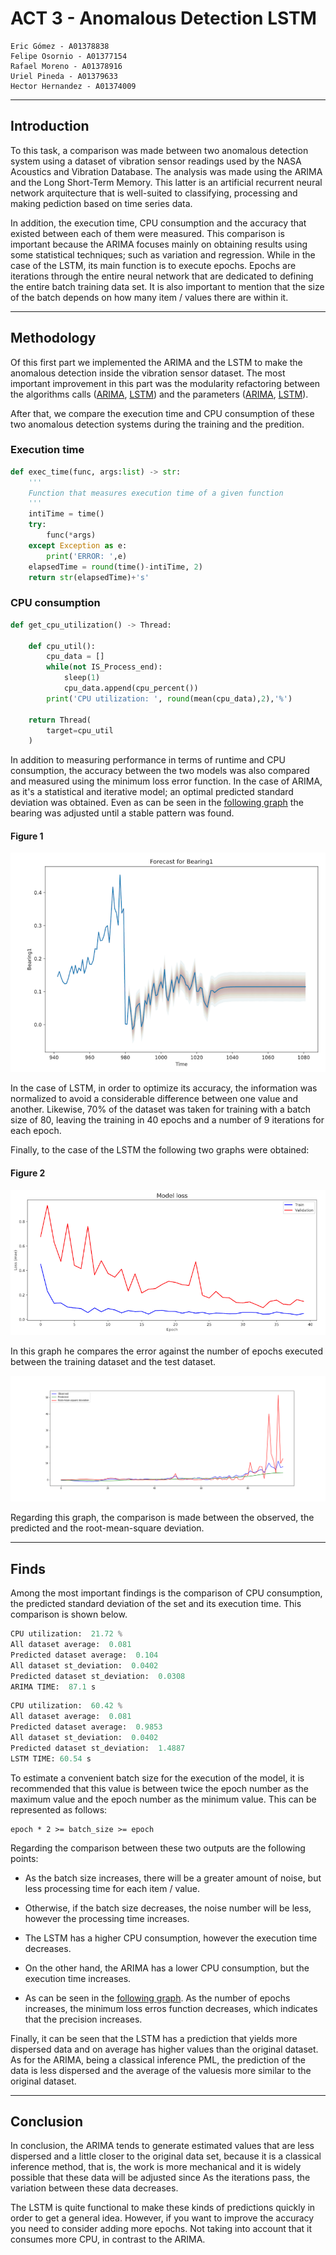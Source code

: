 # ACT 3 - Anomalous Detection LSTM

    Eric Gómez - A01378838
    Felipe Osornio - A01377154
    Rafael Moreno - A01378916
    Uriel Pineda - A01379633
    Hector Hernandez - A01374009

---

## Introduction

To this task, a comparison was made between two anomalous detection system using a dataset of vibration sensor readings used by the NASA Acoustics and Vibration Database. The analysis was made using the ARIMA and the Long Short-Term Memory. This latter is an artificial recurrent neural network arquitecture that is well-suited to classifying, processing and making pediction based on time series data.

In addition, the execution time, CPU consumption and the accuracy that existed between each of them were measured. This comparison is important because the ARIMA focuses mainly on obtaining results using some statistical techniques; such as variation and regression. While in the case of the LSTM, its main function is to execute epochs. Epochs are iterations through the entire neural network that are dedicated to defining the entire batch training data set. It is also important to mention that the size of the batch depends on how many item / values there are within it.

---

## Methodology

Of this first part we implemented the ARIMA and the LSTM to make the anomalous detection inside the vibration sensor dataset. The most important improvement in this part was the modularity refactoring between the algorithms calls ([ARIMA](https://github.com/Eric106/Computational_Intelligence/blob/d9151ab20aad06b439874f99e4781e93a03341ae/Act3-Anomalous_Detection_LSTM/anomalous_detection.py#L59), [LSTM](https://github.com/Eric106/Computational_Intelligence/blob/d9151ab20aad06b439874f99e4781e93a03341ae/Act3-Anomalous_Detection_LSTM/anomalous_detection.py#L84))  and the parameters ([ARIMA](https://github.com/Eric106/Computational_Intelligence/blob/d9151ab20aad06b439874f99e4781e93a03341ae/Act3-Anomalous_Detection_LSTM/anomalous_detection.py#L49), [LSTM](https://github.com/Eric106/Computational_Intelligence/blob/d9151ab20aad06b439874f99e4781e93a03341ae/Act3-Anomalous_Detection_LSTM/anomalous_detection.py#L72)). 

After that, we compare the execution time and CPU consumption of these two anomalous detection systems during the training and the predition. 

### Execution time 

```python
def exec_time(func, args:list) -> str:
    '''
    Function that measures execution time of a given function
    '''
    intiTime = time()
    try:
        func(*args)
    except Exception as e:
        print('ERROR: ',e)
    elapsedTime = round(time()-intiTime, 2)
    return str(elapsedTime)+'s'
```

### CPU consumption

```python
def get_cpu_utilization() -> Thread:

    def cpu_util():
        cpu_data = []
        while(not IS_Process_end):
            sleep(1)
            cpu_data.append(cpu_percent())
        print('CPU utilization: ', round(mean(cpu_data),2),'%')

    return Thread(
        target=cpu_util
    )
```

In addition to measuring performance in terms of runtime and CPU consumption, the accuracy between the two models was also compared and measured using the minimum loss error function. In the case of ARIMA, as it's a statistical and iterative model; an optimal predicted standard deviation was obtained. Even as can be seen in the [following graph](#figure-1) the bearing was adjusted until a stable pattern was found.

#### Figure 1

![alt text](https://github.com/Eric106/Computational_Intelligence/blob/master/Act3-Anomalous_Detection_LSTM/img/bearing.png?raw=true)

In the case of LSTM, in order to optimize its accuracy, the information was normalized to avoid a considerable difference between one value and another. Likewise, 70% of the dataset was taken for training with a batch size of 80, leaving the training in 40 epochs and a number of 9 iterations for each epoch.

Finally, to the case of the LSTM the following two graphs were obtained: 

#### Figure 2

![alt text](https://github.com/Eric106/Computational_Intelligence/blob/master/Act3-Anomalous_Detection_LSTM/img/model.loss.png?raw=true)

In this graph he compares the error against the number of epochs executed between the training dataset and the test dataset.

![alt text](https://github.com/Eric106/Computational_Intelligence/blob/master/Act3-Anomalous_Detection_LSTM/img/cpu.plot.model.result.png?raw=true)

Regarding this graph, the comparison is made between the observed, the predicted and the root-mean-square deviation.

---

## Finds

Among the most important findings is the comparison of CPU consumption, the predicted standard deviation of the set and its execution time. This comparison is shown below.

```python
CPU utilization:  21.72 %
All dataset average:  0.081
Predicted dataset average:  0.104
All dataset st_deviation:  0.0402
Predicted dataset st_deviation:  0.0308
ARIMA TIME:  87.1 s
```

```python
CPU utilization:  60.42 %
All dataset average:  0.081
Predicted dataset average:  0.9853
All dataset st_deviation:  0.0402
Predicted dataset st_deviation:  1.4887
LSTM TIME: 60.54 s
```

To estimate a convenient batch size for the execution of the model, it is recommended that this value is between twice the epoch number as the maximum value and the epoch number as the minimum value. This can be represented as follows:

```
epoch * 2 >= batch_size >= epoch
```

Regarding the comparison between these two outputs are the following points:

- As the batch size increases, there will be a greater amount of noise, but less processing time for each item / value.

- Otherwise, if the batch size decreases, the noise number will be less, however the processing time increases.

- The LSTM has a higher CPU consumption, however the execution time decreases.

- On the other hand, the ARIMA has a lower CPU consumption, but the execution time increases.

- As can be seen in the [following graph](#figure-2). As the number of epochs increases, the minimum loss erros function decreases, which indicates that the precision increases.

Finally, it can be seen that the LSTM has a prediction that yields more dispersed data and on average has higher values ​​than the original dataset. As for the ARIMA, being a classical inference PML, the prediction of the data is less dispersed and the average of the values ​​is more similar to the original dataset.

---

## Conclusion

In conclusion, the ARIMA tends to generate estimated values that are less dispersed and a little closer to the original data set, because it is a classical inference method, that is, the work is more mechanical and it is widely possible that these data will be adjusted since As the iterations pass, the variation between these data decreases.

The LSTM is quite functional to make these kinds of predictions quickly in order to get a general idea. However, if you want to improve the accuracy you need to consider adding more epochs. Not taking into account that it consumes more CPU, in contrast to the ARIMA.
